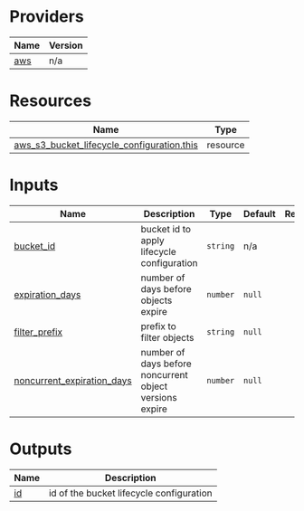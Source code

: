 <!-- BEGIN_TF_DOCS -->


# Providers

| Name | Version |
|------|---------|
| <a name="provider_aws"></a> [aws](#provider\_aws) | n/a |

# Resources

| Name | Type |
|------|------|
| [aws_s3_bucket_lifecycle_configuration.this](https://registry.terraform.io/providers/hashicorp/aws/latest/docs/resources/s3_bucket_lifecycle_configuration) | resource |

# Inputs

| Name | Description | Type | Default | Required |
|------|-------------|------|---------|:--------:|
| <a name="input_bucket_id"></a> [bucket\_id](#input\_bucket\_id) | bucket id to apply lifecycle configuration | `string` | n/a | yes |
| <a name="input_expiration_days"></a> [expiration\_days](#input\_expiration\_days) | number of days before objects expire | `number` | `null` | no |
| <a name="input_filter_prefix"></a> [filter\_prefix](#input\_filter\_prefix) | prefix to filter objects | `string` | `null` | no |
| <a name="input_noncurrent_expiration_days"></a> [noncurrent\_expiration\_days](#input\_noncurrent\_expiration\_days) | number of days before noncurrent object versions expire | `number` | `null` | no |

# Outputs

| Name | Description |
|------|-------------|
| <a name="output_id"></a> [id](#output\_id) | id of the bucket lifecycle configuration |
<!-- END_TF_DOCS -->